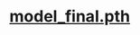 # [model_final.pth](https://drive.google.com/file/d/144kc19HIYCxetngL5ga7COW04p1S4WaE/view?usp=sharing "link")